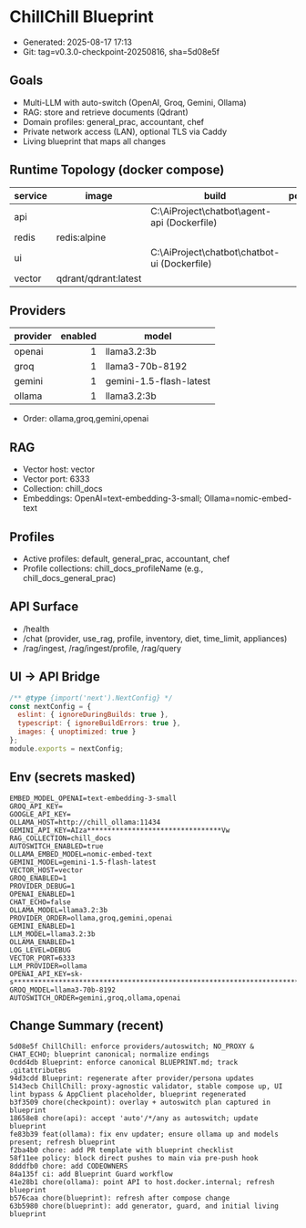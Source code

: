 # ChillChill Blueprint

- Generated: 2025-08-17 17:13
- Git: tag=v0.3.0-checkpoint-20250816, sha=5d08e5f

## Goals
- Multi-LLM with auto-switch (OpenAI, Groq, Gemini, Ollama)
- RAG: store and retrieve documents (Qdrant)
- Domain profiles: general_prac, accountant, chef
- Private network access (LAN), optional TLS via Caddy
- Living blueprint that maps all changes

## Runtime Topology (docker compose)

| service | image | build | ports |
|---|---|---|---|
| api |  | C:\AiProject\chatbot\agent-api (Dockerfile) |  |
| redis | redis:alpine |  |  |
| ui |  | C:\AiProject\chatbot\chatbot-ui (Dockerfile) |  |
| vector | qdrant/qdrant:latest |  |  |

## Providers
| provider | enabled | model |
|---|---:|---|
| openai | 1 | llama3.2:3b |
| groq | 1 | llama3-70b-8192 |
| gemini | 1 | gemini-1.5-flash-latest |
| ollama | 1 | llama3.2:3b |

- Order: ollama,groq,gemini,openai

## RAG
- Vector host: vector
- Vector port: 6333
- Collection: chill_docs
- Embeddings: OpenAI=text-embedding-3-small; Ollama=nomic-embed-text

## Profiles
- Active profiles: default, general_prac, accountant, chef
- Profile collections: chill_docs_profileName (e.g., chill_docs_general_prac)

## API Surface
- /health
- /chat (provider, use_rag, profile, inventory, diet, time_limit, appliances)
- /rag/ingest, /rag/ingest/profile, /rag/query

## UI → API Bridge
```js
/** @type {import('next').NextConfig} */
const nextConfig = {
  eslint: { ignoreDuringBuilds: true },
  typescript: { ignoreBuildErrors: true },
  images: { unoptimized: true }
};
module.exports = nextConfig;

```

## Env (secrets masked)
```
EMBED_MODEL_OPENAI=text-embedding-3-small
GROQ_API_KEY=
GOOGLE_API_KEY=
OLLAMA_HOST=http://chill_ollama:11434
GEMINI_API_KEY=AIza*********************************Vw
RAG_COLLECTION=chill_docs
AUTOSWITCH_ENABLED=true
OLLAMA_EMBED_MODEL=nomic-embed-text
GEMINI_MODEL=gemini-1.5-flash-latest
VECTOR_HOST=vector
GROQ_ENABLED=1
PROVIDER_DEBUG=1
OPENAI_ENABLED=1
CHAT_ECHO=false
OLLAMA_MODEL=llama3.2:3b
PROVIDER_ORDER=ollama,groq,gemini,openai
GEMINI_ENABLED=1
LLM_MODEL=llama3.2:3b
OLLAMA_ENABLED=1
LOG_LEVEL=DEBUG
VECTOR_PORT=6333
LLM_PROVIDER=ollama
OPENAI_API_KEY=sk-s*****************************************************************************************************************************************************************AA
GROQ_MODEL=llama3-70b-8192
AUTOSWITCH_ORDER=gemini,groq,ollama,openai
```

## Change Summary (recent)
```
5d08e5f ChillChill: enforce providers/autoswitch; NO_PROXY & CHAT_ECHO; blueprint canonical; normalize endings
0cdd4db Blueprint: enforce canonical BLUEPRINT.md; track .gitattributes
94d3cdd Blueprint: regenerate after provider/persona updates
5143ecb ChillChill: proxy-agnostic validator, stable compose up, UI lint bypass & AppClient placeholder, blueprint regenerated
b3f3509 chore(checkpoint): overlay + autoswitch plan captured in blueprint
18658e8 chore(api): accept 'auto'/*/any as autoswitch; update blueprint
fe83b39 feat(ollama): fix env updater; ensure ollama up and models present; refresh blueprint
f2ba4b0 chore: add PR template with blueprint checklist
58f11ee policy: block direct pushes to main via pre-push hook
8dddfb0 chore: add CODEOWNERS
84a135f ci: add Blueprint Guard workflow
41e28b1 chore(ollama): point API to host.docker.internal; refresh blueprint
b576caa chore(blueprint): refresh after compose change
63b5980 chore(blueprint): add generator, guard, and initial living blueprint
```

